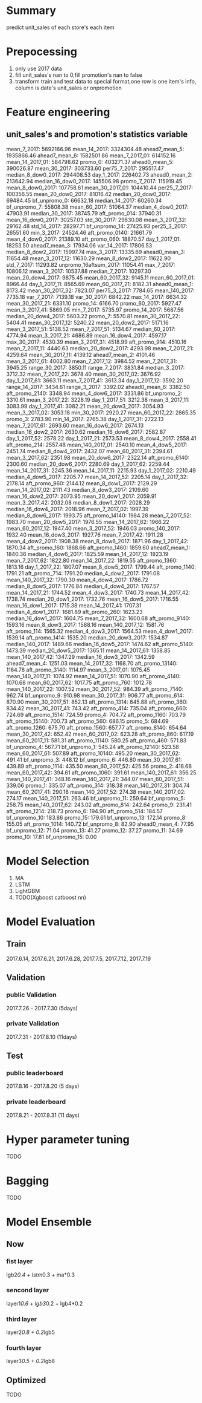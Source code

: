 # Summary
predict unit_sales of each store's each item 

# Prepocessing
1. only use 2017 data
2. fill unit_sales's nan to 0,fill promotion's nan to false
3. transform train and test data to special format,one row is one item's info, column is date's unit_sales or onpromotion
  
# Feature engineering
## unit_sales's and promotion's statistics variable 
mean_7_2017: 5692166.96
mean_14_2017: 3324304.48
ahead7_mean_5: 1935866.46
ahead7_mean_6: 1582501.86
mean_7_2017_01: 614152.16
mean_14_2017_01: 584798.62
promo_0: 403271.37
ahead0_mean_5: 390026.87
mean_30_2017: 303733.60
per75_7_2017: 295517.47
median_8_dow0_2017: 294408.53
day_1_2017: 226402.73
ahead0_mean_2: 213642.94
median_16_dow0_2017: 145506.98
promo_7_2017: 115919.45
mean_8_dow0_2017: 107758.61
mean_30_2017_01: 104410.44
per25_7_2017: 100356.55
mean_20_dow0_2017: 81016.42
median_20_dow0_2017: 69484.45
bf_unpromo_0: 66632.18
median_14_2017: 60260.34
bf_unpromo_7: 55808.38
mean_60_2017: 51064.37
median_4_dow0_2017: 47903.91
median_30_2017: 38745.79
aft_promo_014: 37940.31
mean_16_dow0_2017: 30257.03
std_30_2017: 29830.08
mean_3_2017_32: 29162.48
std_14_2017: 28297.71
bf_unpromo_14: 27425.93
per25_3_2017: 26551.60
min_3_2017: 24524.46
aft_promo_0140: 21661.79
mean_4_dow0_2017: 21389.10
aft_promo_060: 18870.57
day_1_2017_01: 18253.50
ahead7_mean_3: 17934.06
var_14_2017: 17806.53
median_8_dow2_2017: 15997.74
max_3_2017: 13335.69
ahead0_mean_3: 11654.48
mean_3_2017_12: 11630.29
mean_8_dow2_2017: 11622.90
std_7_2017: 11293.82
unpromo_16aftsum_2017: 11054.41
max_7_2017: 10806.12
mean_3_2017: 10537.88
median_7_2017: 10297.30
mean_20_dow4_2017: 9875.45
mean_60_2017_32: 9145.11
mean_60_2017_01: 8966.44
day_1_2017_11: 8565.69
mean_60_2017_21: 8182.31
ahead0_mean_1: 8173.42
mean_30_2017_32: 7823.07
per75_3_2017: 7784.65
mean_140_2017: 7735.18
var_7_2017: 7139.18
var_30_2017: 6842.22
max_14_2017: 6634.32
mean_30_2017_21: 6331.10
promo_14: 6166.70
promo_60_2017: 5927.47
mean_3_2017_41: 5869.05
min_7_2017: 5735.97
promo_14_2017: 5687.56
median_20_dow4_2017: 5603.22
promo_7: 5570.81
mean_30_2017_22: 5404.41
mean_30_2017_12: 5240.22
mean_20_dow2_2017: 5171.16
mean_3_2017_51: 5138.52
mean_7_2017_51: 5134.67
median_60_2017: 4774.94
mean_3_2017_21: 4686.89
mean_16_dow4_2017: 4597.17
max_30_2017: 4530.39
mean_3_2017_31: 4518.99
aft_promo_914: 4510.16
mean_7_2017_11: 4440.63
median_20_dow2_2017: 4293.98
mean_7_2017_21: 4259.64
mean_30_2017_11: 4139.12
ahead7_mean_2: 4101.46
mean_3_2017_61: 4002.80
mean_7_2017_12: 3984.52
mean_7_2017_31: 3945.25
range_30_2017: 3850.11
range_7_2017: 3831.84
median_3_2017: 3712.32
mean_7_2017_22: 3678.40
mean_30_2017_02: 3676.92
day_1_2017_61: 3663.11
mean_7_2017_41: 3613.34
day_1_2017_12: 3592.20
range_14_2017: 3434.61
range_3_2017: 3392.02
ahead0_mean_6: 3382.50
aft_promo_2140: 3348.94
mean_4_dow6_2017: 3331.86
bf_unpromo_2: 3310.61
mean_3_2017_22: 3228.19
day_1_2017_51: 3212.38
mean_3_2017_11: 3083.99
day_1_2017_41: 3082.21
mean_20_dow3_2017: 3054.93
mean_3_2017_02: 3053.18
min_30_2017: 2920.27
mean_60_2017_22: 2865.35
promo_3: 2783.90
min_14_2017: 2765.38
day_1_2017_31: 2722.13
mean_7_2017_61: 2693.60
mean_16_dow6_2017: 2674.13
median_16_dow2_2017: 2630.62
median_16_dow6_2017: 2582.87
day_1_2017_52: 2578.22
day_1_2017_21: 2573.53
mean_8_dow4_2017: 2558.41
aft_promo_214: 2557.48
mean_140_2017_01: 2540.10
mean_4_dow5_2017: 2451.74
median_8_dow4_2017: 2432.07
mean_60_2017_31: 2394.61
mean_3_2017_62: 2351.98
mean_20_dow6_2017: 2322.14
aft_promo_6140: 2300.60
median_20_dow6_2017: 2280.69
day_1_2017_62: 2259.44
mean_14_2017_31: 2245.36
mean_14_2017_11: 2215.93
day_1_2017_02: 2210.49
median_4_dow5_2017: 2205.77
mean_14_2017_52: 2205.14
day_1_2017_32: 2178.14
aft_promo_960: 2144.12
mean_8_dow1_2017: 2129.29
mean_14_2017_02: 2111.43
median_8_dow3_2017: 2109.60
mean_16_dow2_2017: 2073.95
mean_20_dow1_2017: 2059.91
mean_3_2017_42: 2032.08
median_8_dow1_2017: 2028.29
median_16_dow4_2017: 2018.96
mean_7_2017_02: 1997.39
median_8_dow6_2017: 1993.75
aft_promo_14140: 1984.28
mean_7_2017_52: 1983.70
mean_20_dow5_2017: 1976.55
mean_14_2017_62: 1966.22
mean_60_2017_12: 1947.40
mean_3_2017_52: 1946.03
promo_140_2017: 1932.40
mean_16_dow3_2017: 1927.76
mean_7_2017_42: 1911.28
mean_4_dow2_2017: 1908.38
mean_8_dow6_2017: 1871.96
day_1_2017_42: 1870.34
aft_promo_160: 1868.66
aft_promo_1460: 1859.60
ahead7_mean_1: 1840.36
median_4_dow6_2017: 1825.59
mean_14_2017_12: 1823.19
mean_7_2017_62: 1822.80
mean_14_2017_22: 1819.55
aft_promo_1360: 1813.16
day_1_2017_22: 1807.07
mean_8_dow5_2017: 1799.44
aft_promo_1140: 1791.21
aft_promo_714: 1791.20
median_4_dow2_2017: 1791.08
mean_140_2017_32: 1790.30
mean_4_dow4_2017: 1786.72
median_8_dow5_2017: 1776.84
median_4_dow4_2017: 1767.57
mean_14_2017_21: 1744.52
mean_4_dow3_2017: 1740.73
mean_14_2017_42: 1738.74
median_20_dow1_2017: 1732.76
mean_16_dow5_2017: 1716.55
mean_16_dow1_2017: 1715.38
mean_14_2017_41: 1707.31
median_4_dow1_2017: 1681.89
aft_promo_260: 1623.23
median_16_dow1_2017: 1604.75
mean_7_2017_32: 1600.68
aft_promo_9140: 1593.16
mean_8_dow3_2017: 1588.16
mean_140_2017_12: 1581.76
aft_promo_114: 1565.32
median_4_dow3_2017: 1564.53
mean_4_dow1_2017: 1539.14
aft_promo_1414: 1535.20
median_20_dow3_2017: 1534.87
median_140_2017: 1489.66
median_16_dow5_2017: 1474.62
aft_promo_5140: 1473.39
median_20_dow5_2017: 1365.11
mean_14_2017_61: 1358.85
mean_140_2017_42: 1347.29
median_16_dow3_2017: 1342.59
ahead7_mean_4: 1251.03
mean_14_2017_32: 1168.70
aft_promo_13140: 1164.78
aft_promo_3140: 1114.97
mean_3_2017_01: 1075.45
mean_140_2017_11: 1074.92
mean_14_2017_51: 1070.90
aft_promo_4140: 1070.68
mean_60_2017_62: 1017.75
aft_promo_760: 1012.78
mean_140_2017_22: 1007.52
mean_30_2017_52: 984.39
aft_promo_7140: 962.74
bf_unpromo_9: 910.98
mean_30_2017_31: 906.77
aft_promo_614: 870.90
mean_30_2017_51: 852.13
aft_promo_1314: 845.88
aft_promo_360: 834.42
mean_30_2017_41: 743.42
aft_promo_414: 735.04
aft_promo_660: 724.69
aft_promo_1514: 724.59
promo_4: 704.72
aft_promo_1160: 703.79
aft_promo_15140: 700.73
aft_promo_560: 686.15
promo_5: 684.69
aft_promo_1260: 675.70
aft_promo_1560: 657.77
aft_promo_8140: 654.64
mean_30_2017_42: 652.42
mean_60_2017_02: 623.28
aft_promo_860: 617.19
mean_60_2017_11: 581.31
aft_promo_11140: 580.25
aft_promo_460: 571.83
bf_unpromo_4: 567.71
bf_unpromo_1: 545.24
aft_promo_12140: 523.58
mean_60_2017_61: 507.89
aft_promo_10140: 495.20
mean_30_2017_62: 491.41
bf_unpromo_3: 448.12
bf_unpromo_6: 446.80
mean_30_2017_61: 439.89
aft_promo_1114: 435.50
mean_60_2017_52: 425.56
promo_2: 418.68
mean_60_2017_42: 394.61
aft_promo_1060: 391.61
mean_140_2017_61: 356.25
mean_140_2017_41: 348.16
mean_140_2017_21: 344.07
mean_60_2017_51: 339.06
promo_1: 335.07
aft_promo_314: 318.38
mean_140_2017_31: 304.74
mean_60_2017_41: 290.18
mean_140_2017_52: 274.38
mean_140_2017_02: 274.17
mean_140_2017_51: 263.46
bf_unpromo_11: 259.64
bf_unpromo_5: 258.75
mean_140_2017_62: 243.02
aft_promo_814: 242.64
promo_9: 231.41
aft_promo_1214: 218.73
promo_6: 194.90
aft_promo_514: 184.57
bf_unpromo_10: 183.86
promo_15: 179.61
bf_unpromo_13: 172.14
promo_8: 155.05
aft_promo_1014: 140.72
bf_unpromo_8: 82.90
ahead0_mean_4: 77.95
bf_unpromo_12: 71.04
promo_13: 41.27
promo_12: 37.27
promo_11: 34.69
promo_10: 17.81
bf_unpromo_15: 0.00

# Model Selection
1. MA
2. LSTM
3. LightGBM 
4. TODO(Xgboost catboost nn)

# Model Evaluation
## Train
2017.6.14, 2017.6.21, 2017.6.28, 2017.7.5, 2017.7.12, 2017.7.19

## Validation
### public Validation
2017.7.26 - 2017.7.30 (5days)
### private Validation
2017.7.31 - 2017.8.10 (11days)

## Test
### public leaderboard
2017.8.16 - 2017.8.20 (5 days)
### private leaderboard
2017.8.21 - 2017.8.31 (11 days)

# Hyper parameter tuning
TODO

# Bagging
TODO

# Model Ensemble
## Now
### fist layer
lgb2*0.4 + lstm*0.3 + ma*0.3
### sencond layer
layer1*0.6 + lgb3*0.2 + lgb4*0.2 
### third layer
layer2*0.8 + 0.2*lgb5 
### fourth layer
layer3*0.5 + 0.2*lgb8 

## Optimized
TODO
